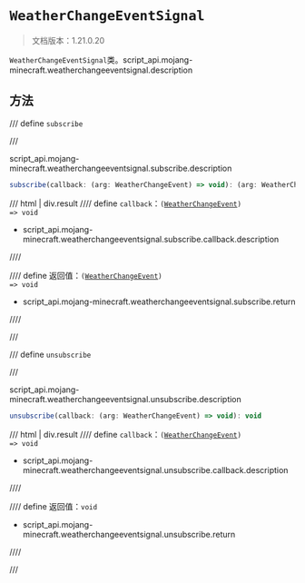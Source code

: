 # `WeatherChangeEventSignal`

> 文档版本：1.21.0.20

`WeatherChangeEventSignal`类。script_api.mojang-minecraft.weatherchangeeventsignal.description

## 方法

/// define
`subscribe`


///

script_api.mojang-minecraft.weatherchangeeventsignal.subscribe.description

```js
subscribe(callback: (arg: WeatherChangeEvent) => void): (arg: WeatherChangeEvent) => void
```

/// html | div.result
//// define
`callback`：<code>(<a href="../weatherchangeevent/">WeatherChangeEvent</a>) =&gt; void</code>

- script_api.mojang-minecraft.weatherchangeeventsignal.subscribe.callback.description


////

//// define
返回值：<code>(<a href="../weatherchangeevent/">WeatherChangeEvent</a>) =&gt; void</code>

- script_api.mojang-minecraft.weatherchangeeventsignal.subscribe.return


////

///


/// define
`unsubscribe`


///

script_api.mojang-minecraft.weatherchangeeventsignal.unsubscribe.description

```js
unsubscribe(callback: (arg: WeatherChangeEvent) => void): void
```

/// html | div.result
//// define
`callback`：<code>(<a href="../weatherchangeevent/">WeatherChangeEvent</a>) =&gt; void</code>

- script_api.mojang-minecraft.weatherchangeeventsignal.unsubscribe.callback.description


////

//// define
返回值：`void`

- script_api.mojang-minecraft.weatherchangeeventsignal.unsubscribe.return


////

///

